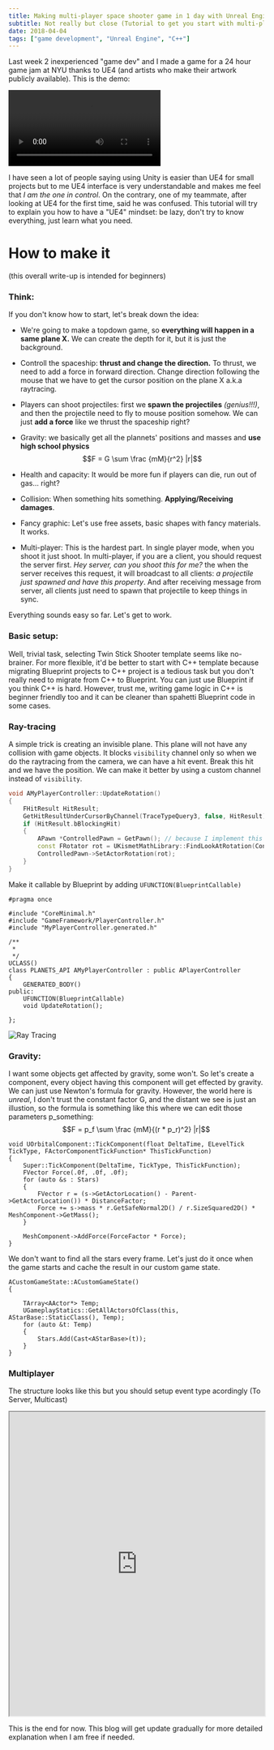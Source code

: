```yaml
---
title: Making multi-player space shooter game in 1 day with Unreal Engine
subtitle: Not really but close (Tutorial to get you start with multi-player, C++, and packaging)
date: 2018-04-04
tags: ["game development", "Unreal Engine", "C++"]
---
```



Last week 2 inexperienced "game dev" and I made a game for a 24 hour game jam at NYU thanks to UE4 (and artists who make their artwork publicly available). This is the demo:

<link rel="stylesheet" href="https://cdn.plyr.io/3.1.0/plyr.css">
<video id="player" playsinline controls>
    <source src="/media/ue4-demo.mp4" type="video/mp4">
</video>

I have seen a lot of people saying using Unity is easier than UE4 for small projects but to me UE4 interface is very understandable and makes me feel that *I am the one in control*. On the contrary, one of my teammate, after looking at UE4 for the first time, said he was confused. This tutorial will try to explain you how to have a "UE4" mindset: be lazy, don't try to know everything, just learn what you need.

# How to make it
(this overall write-up is intended for beginners)

### Think:
If you don't know how to start, let's break down the idea:

* We're going to make a topdown game, so **everything will happen in a same plane X.** We can create the depth for it, but it is just the background.

* Controll the spaceship: **thrust and change the direction.** To thrust, we need to add a force in forward direction. Change direction following the mouse that we have to get the cursor position on the plane X a.k.a raytracing.

* Players can shoot projectiles: first we **spawn the projectiles** *(genius!!!)*, and then the projectile need to fly to mouse position somehow. We can just **add a force** like we thrust the spaceship right?

* Gravity: we basically get all the plannets' positions and masses and **use high school physics** $$F = G \sum \frac {mM}{r^2} |r|$$

* Health and capacity: It would be more fun if players can die, run out of gas... right?

* Collision: When something hits something. **Applying/Receiving damages**.

* Fancy graphic: Let's use free assets, basic shapes with fancy materials. It works.

* Multi-player: This is the hardest part. In single player mode, when you shoot it just shoot. In multi-player, if you are a client, you should request the server first. *Hey server, can you shoot this for me?* the when the server receives this request, it will broadcast to all clients: *a projectile just spawned and have this property*. And after receiving message from server, all clients just need to spawn that projectile to keep things in sync.

Everything sounds easy so far. Let's get to work.

### Basic setup:
Well, trivial task, selecting Twin Stick Shooter template seems like no-brainer. For more flexible, it'd be better to start with C++ template because migrating Blueprint projects to C++ project is a tedious task but you don't really need to migrate from C++ to Blueprint. You can just use Blueprint if you think C++ is hard. However, trust me, writing game logic in C++ is beginner friendly too and it can be cleaner than spahetti Blueprint code in some cases.

### Ray-tracing
A simple trick is creating an invisible plane. This plane will not have any collision with game objects. It blocks `visibility` channel only so when we do the raytracing from the camera, we can have a hit event. Break this hit and we have the position. We can make it better by using a custom channel instead of `visibility`.

```c++
void AMyPlayerController::UpdateRotation()
{
	FHitResult HitResult;
	GetHitResultUnderCursorByChannel(TraceTypeQuery3, false, HitResult);
	if (HitResult.bBlockingHit)
	{
		APawn *ControlledPawn = GetPawn(); // because I implement this logic in player controller
		const FRotator rot = UKismetMathLibrary::FindLookAtRotation(ControlledPawn->GetActorLocation(), HitResult.Location);
		ControlledPawn->SetActorRotation(rot);
	}
}
```

Make it callable by Blueprint by adding `UFUNCTION(BlueprintCallable)`

```
#pragma once

#include "CoreMinimal.h"
#include "GameFramework/PlayerController.h"
#include "MyPlayerController.generated.h"

/**
 *
 */
UCLASS()
class PLANETS_API AMyPlayerController : public APlayerController
{
	GENERATED_BODY()
public:
	UFUNCTION(BlueprintCallable)
	void UpdateRotation();

};

```


![Ray Tracing](/img/ray_tracing.png "Ray Tracing")



### Gravity:
I want some objects get affected by gravity, some won't. So let's create a component, every object having this component will get effected by gravity. We can just use Newton's formula for gravity. However, the world here is *unreal*, I don't trust the constant factor G, and the distant we see is just an illustion, so the formula is something like this where we can edit those parameters p_something: $$F = p_f \sum \frac {mM}{(r * p_r)^2} |r|$$

```
void UOrbitalComponent::TickComponent(float DeltaTime, ELevelTick TickType, FActorComponentTickFunction* ThisTickFunction)
{
	Super::TickComponent(DeltaTime, TickType, ThisTickFunction);
	FVector Force(.0f, .0f, .0f);
	for (auto &s : Stars)
	{
		FVector r = (s->GetActorLocation() - Parent->GetActorLocation()) * DistanceFactor;
		Force += s->mass * r.GetSafeNormal2D() / r.SizeSquared2D() * MeshComponent->GetMass();
	}

	MeshComponent->AddForce(ForceFactor * Force);
}
```

We don't want to find all the stars every frame. Let's just do it once when the game starts and cache the result in our custom game state.

```
ACustomGameState::ACustomGameState()
{

	TArray<AActor*> Temp;
	UGameplayStatics::GetAllActorsOfClass(this, AStarBase::StaticClass(), Temp);
	for (auto &t: Temp)
	{
		Stars.Add(Cast<AStarBase>(t));
	}
}
```

### Multiplayer
The structure looks like this but you should setup event type acordingly (To Server, Multicast)
<iframe src="https://blueprintue.com/render/60kflqgh" width="100%" height = "600" scrolling="no"></iframe>

This is the end for now. This blog will get update gradually for more detailed explanation when I am free if needed.

<script src="https://cdn.plyr.io/3.1.0/plyr.js"></script>
<script>const player = new Plyr('#player');</script>


